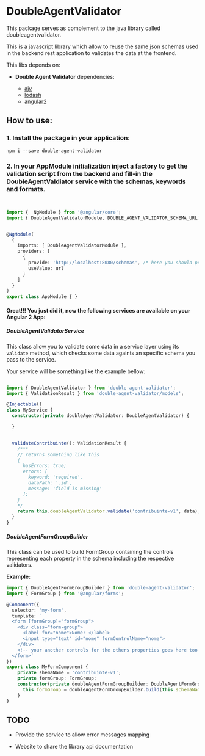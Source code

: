 DoubleAgentValidator
=======

This package serves as complement to the java library called doubleagentvalidator.

This is a javascript library which allow to reuse the same json schemas used in the backend rest application to validates the data at the frontend.

This libs depends on:

- **Double Agent Validator** dependencies:

  * [ajv]()
  * [lodash]()
  * [angular2]()



How to use:
-------- 

### 1. Install the package in your application:


```
npm i --save double-agent-validator
```
### 2. In your AppModule initialization inject a factory to get the validation script from the backend and fill-in the DoubleAgentValdiator service with the schemas, keywords and formats.


```typescript


import {  NgModule } from '@angular/core';
import { DoubleAgentValidatorModule, DOUBLE_AGENT_VALIDATOR_SCHEMA_URL} from 'double-agent-validator';


@NgModule(
  {
    imports: [ DoubleAgentValidatorModule ],
    providers: [
      {
        provide: 'http://localhost:8080/schemas', /* here you should point to your double-validator backend endpoint */
        useValue: url
      }
    ]
  }
)
export class AppModule { }
``` 

#### Great!!! You just did it, now the following services are available on your Angular 2 App:

##### DoubleAgentValidatorService

This class allow you to validate some data in a service layer using its `validate` method, which checks some data
againts an specific schema you pass to the service.


Your service will be something like the example bellow:

```typescript

import { DoubleAgentValidator } from 'double-agent-validator';
import { ValidationResult } from 'double-agent-validator/models';

@Injectable()
class MyService {
  constructor(private doubleAgentValidator: DoubleAgentValidator) {

  }


  validateContribuinte(): ValidationResult {
    /***
    // returns something like this
    {
      hasErrors: true;
      errors: [
        keyword: 'required',
        dataPath: '.id',
        message: 'field is missing'
      ];
    }
    */
    return this.doubleAgentValidator.validate('contribuinte-v1', data);
  }
}
```



##### DoubleAgentFormGroupBuilder

This class can be used to build FormGroup containing the controls representing each property in the schema including the respective validators.


**Example:**

```typescript
import { DoubleAgentFormGroupBuilder } from 'double-agent-validator';
import { FormGroup } from '@angular/forms';

@Component({
  selector: 'my-form',
  template: `
  <form [formGroup]="formGroup">
    <div class="form-group">
      <label for="nome">Nome: </label>
      <input type="text" id="nome" formControlName="nome"> 
    </div>
    <!-- your another controls for the others properties goes here too -->
  </form>`
})
export class MyFormComponent {
    private shemaName = 'contribuinte-v1';
    private formGroup: FormGroup;
    constructor(private doubleAgentFormGroupBuilder: DoubleAgentFormGroupBuilder) {
      this.formGroup = doubleAgentFormGroupBuilder.build(this.schemaName);
    }
}
```


## TODO

- Provide the service to allow error messages mapping

- Website to share the library api documentation  
